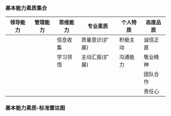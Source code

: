 ### 基本能力素质集合

|领导能力|管理能力|思维能力|专业素质|个人特质|态度品质|
|----|----|----|----|----|----|
|      |       |信息收集|质量意识(扩展)|积极主动|诚信正直|
|      |       |学习领悟|主动汇报(扩展)|沟通能力|敬业精神|
|      |       |       |            |      |团队合作|
|      |       |       |            |       |责任心|

### 基本能力素质-标准雷达图

